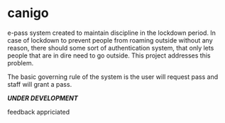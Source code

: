 # canigo
e-pass system created to maintain discipline in the lockdown period. In case of lockdown to prevent people from roaming outside without any reason, there should some sort of authentication system, that only lets people that are in dire need to go outside. This project addresses this problem.

The basic governing rule of the system is the user will request pass and staff will grant a pass. 

_**UNDER DEVELOPMENT**_

feedback appriciated
